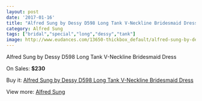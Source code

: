 ```yaml
---
layout: post
date: '2017-01-16'
title: "Alfred Sung by Dessy D598 Long Tank V-Neckline Bridesmaid Dress"
category: Alfred Sung
tags: ["bridal","special","long","dessy","tank"]
image: http://www.eudances.com/13650-thickbox_default/alfred-sung-by-dessy-d598-long-tank-v-neckline-bridesmaid-dress.jpg
---
```

Alfred Sung by Dessy D598 Long Tank V-Neckline Bridesmaid Dress

On Sales: **$230**
<a href="https://www.eudances.com/en/alfred-sung/4112-alfred-sung-by-dessy-d598-long-tank-v-neckline-bridesmaid-dress.html"><amp-img layout="responsive" width="600" height="600" src="//www.eudances.com/13650-thickbox_default/alfred-sung-by-dessy-d598-long-tank-v-neckline-bridesmaid-dress.jpg" alt="Alfred Sung by Dessy D598 Long Tank V-Neckline Bridesmaid Dress 0" /></a>
<a href="https://www.eudances.com/en/alfred-sung/4112-alfred-sung-by-dessy-d598-long-tank-v-neckline-bridesmaid-dress.html"><amp-img layout="responsive" width="600" height="600" src="//www.eudances.com/13653-thickbox_default/alfred-sung-by-dessy-d598-long-tank-v-neckline-bridesmaid-dress.jpg" alt="Alfred Sung by Dessy D598 Long Tank V-Neckline Bridesmaid Dress 1" /></a>
<a href="https://www.eudances.com/en/alfred-sung/4112-alfred-sung-by-dessy-d598-long-tank-v-neckline-bridesmaid-dress.html"><amp-img layout="responsive" width="600" height="600" src="//www.eudances.com/13652-thickbox_default/alfred-sung-by-dessy-d598-long-tank-v-neckline-bridesmaid-dress.jpg" alt="Alfred Sung by Dessy D598 Long Tank V-Neckline Bridesmaid Dress 2" /></a>
<a href="https://www.eudances.com/en/alfred-sung/4112-alfred-sung-by-dessy-d598-long-tank-v-neckline-bridesmaid-dress.html"><amp-img layout="responsive" width="600" height="600" src="//www.eudances.com/13651-thickbox_default/alfred-sung-by-dessy-d598-long-tank-v-neckline-bridesmaid-dress.jpg" alt="Alfred Sung by Dessy D598 Long Tank V-Neckline Bridesmaid Dress 3" /></a>

Buy it: [Alfred Sung by Dessy D598 Long Tank V-Neckline Bridesmaid Dress](https://www.eudances.com/en/alfred-sung/4112-alfred-sung-by-dessy-d598-long-tank-v-neckline-bridesmaid-dress.html "Alfred Sung by Dessy D598 Long Tank V-Neckline Bridesmaid Dress")

View more: [Alfred Sung](https://www.eudances.com/en/52-alfred-sung "Alfred Sung")